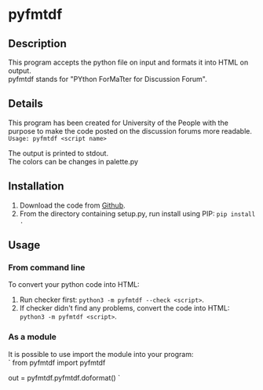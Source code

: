 # pyfmtdf

## Description

This program accepts the python file on input and formats it into HTML on output.  
pyfmtdf stands for "PYthon ForMaTter for Discussion Forum".

## Details

This program has been created for University of the People with the purpose to make the code posted on the discussion forums more readable.  
`Usage: pyfmtdf <script name>`

The output is printed to stdout.  
The colors can be changes in palette.py  

## Installation

1. Download the code from [Github](https://github.com/elijahsd/pyfmtdf "Github").
2. From the directory containing setup.py, run install using PIP: `pip install .`

## Usage

### From command line

To convert your python code into HTML:
1. Run checker first: `python3 -m pyfmtdf --check <script>`.
2. If checker didn't find any problems, convert the code into HTML: `python3 -m pyfmtdf <script>`.

### As a module

It is possible to use import the module into your program:  
`
from pyfmtdf import pyfmtdf

out = pyfmtdf.pyfmtdf.doformat(<path to the script>)
`
